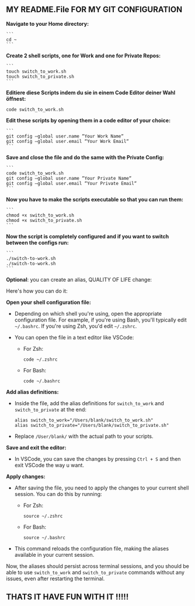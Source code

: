 ## MY README.File FOR MY GIT CONFIGURATION

**Navigate to your Home directory:**

	```
	cd ~
	```

**Create 2 shell scripts, one for Work and one for Private Repos:** 

	```
	touch switch_to_work.sh
	touch switch_to_private.sh
	```

**Editiere diese Scripts indem du sie in einem Code Editor deiner Wahl öffnest:**

	code switch_to_work.sh


**Edit these scripts by opening them in a code editor of your choice:**
	
	```
	git config —global user.name “Your Work Name“
	git config —global user.email “Your Work Email“
	```

**Save and close the file and do the same with the Private Config:**

	```
	code switch_to_work.sh
	git config —global user.name “Your Private Name“
	git config —global user.email “Your Private Email“
	```

**Now you have to make the scripts executable so that you can run them:**
	
 	```
	chmod +x switch_to_work.sh
	chmod +x switch_to_private.sh
	```

**Now the script is completely configured and if you want to switch between the configs run:**
	
 	```
	./switch-to-work.sh
	./switch-to-work.sh
	```
 
__Optional__: you can create an alias, QUALITY OF LIFE change:

Here's how you can do it:

**Open your shell configuration file:**
   - Depending on which shell you're using, open the appropriate configuration file. For example, if you're using Bash, you'll typically edit `~/.bashrc`. If you're using Zsh, you'd edit `~/.zshrc`.
   - You can open the file in a text editor like VSCode:
     
     - For Zsh:
       
       ```
       code ~/.zshrc
       ```
       
     - For Bash:
       
       ```
       code ~/.bashrc
       ```

**Add alias definitions:**
   - Inside the file, add the alias definitions for `switch_to_work` and `switch_to_private` at the end:

     ```
     alias switch_to_work="/Users/blank/switch_to_work.sh"
     alias switch_to_private="/Users/blank/switch_to_private.sh"
     ```
     
   - Replace `/User/blank/` with the actual path to your scripts.

**Save and exit the editor:**
   - In VSCode, you can save the changes by pressing `Ctrl + S` and then exit VSCode the way u want.

**Apply changes:**
   - After saving the file, you need to apply the changes to your current shell session. You can do this by running:
     - For Zsh:
       
       ```
       source ~/.zshrc
       ```
       
     - For Bash:
       
       ```
       source ~/.bashrc
       ```
       
   - This command reloads the configuration file, making the aliases available in your current session.
   
Now, the aliases should persist across terminal sessions, and you should be able to use `switch_to_work` and `switch_to_private` commands without any issues, even after restarting the terminal.




## THATS IT HAVE FUN WITH IT !!!!!
	






